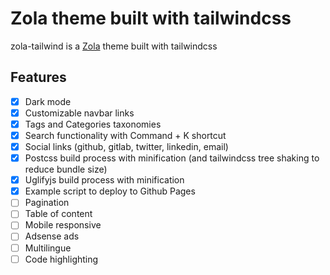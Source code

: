 # Zola theme built with tailwindcss
zola-tailwind is a [Zola](https://www.getzola.org/) theme built with tailwindcss

## Features
- [X] Dark mode
- [X] Customizable navbar links
- [X] Tags and Categories taxonomies
- [X] Search functionality with Command + K shortcut
- [X] Social links (github, gitlab, twitter, linkedin, email) 
- [X] Postcss build process with minification (and tailwindcss tree shaking to reduce bundle size)
- [X] Uglifyjs build process with minification
- [X] Example script to deploy to Github Pages
- [ ] Pagination
- [ ] Table of content
- [ ] Mobile responsive
- [ ] Adsense ads 
- [ ] Multilingue 
- [ ] Code highlighting
